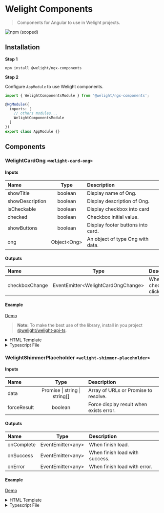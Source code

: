 # Welight Components
> Components for Angular to use in Welight projects.

![npm (scoped)](https://img.shields.io/npm/v/@welight/ngx-components.svg)

## Installation

**Step 1**

```npm install @welight/ngx-components```

**Step 2**

Configure `AppModule` to use Welight components.

```typescript
import { WelightComponentsModule } from '@welight/ngx-components';

@NgModule({
  imports: [
    // others modules...
    WelightComponentsModule
  ]
})
export class AppModule {}
```

## Components

### WelightCardOng ```<welight-card-ong>```

#### Inputs

| Name | Type | Description |
|:----|:-----:|:-----------|
| showTitle | boolean | Display name of Ong. |
| showDescription | boolean | Display description of Ong. |
| isCheckable | boolean | Display checkbox into card |
| checked | boolean | Checkbox initial value. |
| showButtons | boolean | Display footer buttons into card. |
| ong | Object\<Ong\> | An object of type Ong with data. |

#### Outputs

| Name | Type | Description |
|:----|:-----:|:-----------|
| checkboxChange | EventEmitter\<WelightCardOngChange\> | When checkbox clicked |

#### Example

[Demo](https://welight-ngx-components.stackblitz.io/card-ong)

> **Note:** To make the best use of the library, install in you project [@welight/welight-api-ts](https://github.com/welight-dev/welight-api-ts).

<details>
  <summary>HTML Template</summary>

  ```html
  <welight-card-ong
    *ngIf="ong"
    [ong]="ong"
    [isCheckable]="true"
    [checked]="true"
    [showDescription]="false"
    (checkboxChange)="changeOng($event)"
  ></welight-card-ong>
  ```
</details>

<details>
  <summary>Typescript File</summary>

  ```javascript
  import { WelightCardOngChange } from '@welight/ngx-components';

  @Component({
    selector: 'example'
  })
  export class ExampleComponent {
    ong: Ong;

    constructor(private service: WelightService){}

    async ngOnInit() {
      this.ong = await this.service.ongs.objects.find()[0];
    }

    changeOng(event: WelightCardOngChange) {
      console.log(event);
    }
  }
  ```
</details>


### WelightShimmerPlaceholder ```<welight-shimmer-placeholder>```

#### Inputs

| Name | Type | Description |
|:----|:-----:|:-----------|
| data | Promise \| string \| string[]  | Array of URLs or Promise to resolve. |
| forceResult | boolean | Force display result when exists error. |

#### Outputs

| Name | Type | Description |
|:----|:-----:|:-----------|
| onComplete | EventEmitter\<any\> | When finish load. |
| onSuccess | EventEmitter\<any\> | When finish load with success. |
| onError | EventEmitter\<any\> | When finish load with error. |

#### Example

[Demo](https://welight-ngx-components.stackblitz.io/shimmer-placeholder)

<details>
  <summary>HTML Template</summary>

  ```html
  <welight-shimmer-placeholder [data]="data">
    <welight-placeholder-container>
      <p wePlaceholderItem height="20px"></p>
    </welight-placeholder-container>

    <welight-shimmer-result>
      <p>Lorem Ipsum...<p>
    </welight-shimmer-result>
  </welight-shimmer-placeholder>
  ```
</details>

<details>
  <summary>Typescript File</summary>

  ```typescript
  @Component({
    selector: 'example'
  })
  export class ExampleComponent {
    data: Promise<any>;

    ngOnInit() {
      this.ong = new Promise((resolve, reject) => {
        setTimeout(() => {
          resolve();
        }, 5000);
      });
    }
  }
  ```
</details>
